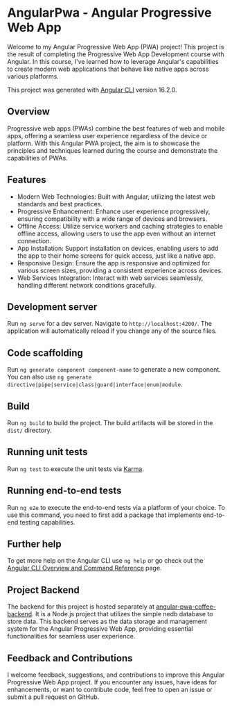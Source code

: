 # AngularPwa - Angular Progressive Web App

Welcome to my Angular Progressive Web App (PWA) project! This project is the result of completing the Progressive Web App Development course with Angular. In this course, I've learned how to leverage Angular's capabilities to create modern web applications that behave like native apps across various platforms.

This project was generated with [Angular CLI](https://github.com/angular/angular-cli) version 16.2.0.

## Overview

Progressive web apps (PWAs) combine the best features of web and mobile apps, offering a seamless user experience regardless of the device or platform. With this Angular PWA project, the aim is to showcase the principles and techniques learned during the course and demonstrate the capabilities of PWAs.

## Features

- Modern Web Technologies: Built with Angular, utilizing the latest web standards and best practices.
- Progressive Enhancement: Enhance user experience progressively, ensuring compatibility with a wide range of devices and browsers.
- Offline Access: Utilize service workers and caching strategies to enable offline access, allowing users to use the app even without an internet connection.
- App Installation: Support installation on devices, enabling users to add the app to their home screens for quick access, just like a native app.
- Responsive Design: Ensure the app is responsive and optimized for various screen sizes, providing a consistent experience across devices.
- Web Services Integration: Interact with web services seamlessly, handling different network conditions gracefully.

## Development server

Run `ng serve` for a dev server. Navigate to `http://localhost:4200/`. The application will automatically reload if you change any of the source files.

## Code scaffolding

Run `ng generate component component-name` to generate a new component. You can also use `ng generate directive|pipe|service|class|guard|interface|enum|module`.

## Build

Run `ng build` to build the project. The build artifacts will be stored in the `dist/` directory.

## Running unit tests

Run `ng test` to execute the unit tests via [Karma](https://karma-runner.github.io).

## Running end-to-end tests

Run `ng e2e` to execute the end-to-end tests via a platform of your choice. To use this command, you need to first add a package that implements end-to-end testing capabilities.

## Further help

To get more help on the Angular CLI use `ng help` or go check out the [Angular CLI Overview and Command Reference](https://angular.io/cli) page.

## Project Backend

The backend for this project is hosted separately at [angular-pwa-coffee-backend](https://github.com/TakeFives/angular-pwa-coffee-backend). It is a Node.js project that utilizes the simple nedb database to store data. This backend serves as the data storage and management system for the Angular Progressive Web App, providing essential functionalities for seamless user experience.

## Feedback and Contributions

I welcome feedback, suggestions, and contributions to improve this Angular Progressive Web App project. If you encounter any issues, have ideas for enhancements, or want to contribute code, feel free to open an issue or submit a pull request on GitHub.